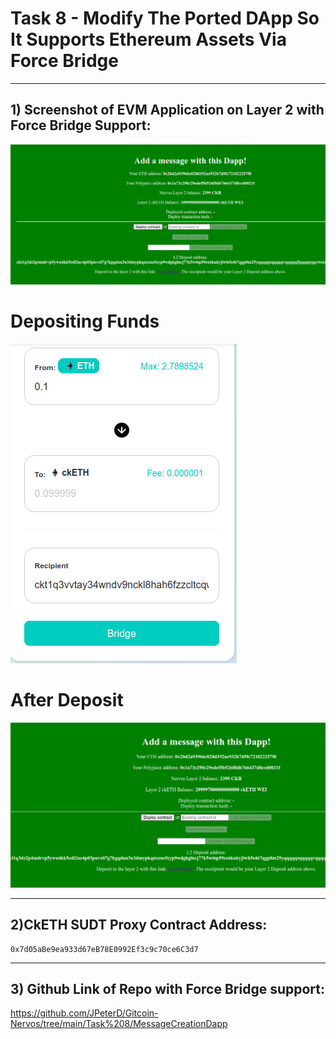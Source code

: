 # Task 8 -  Modify The Ported DApp So It Supports Ethereum Assets Via Force Bridge
---
## 1) Screenshot of EVM Application on Layer 2 with Force Bridge Support:

![](./dapp1.png)

# Depositing Funds
![](./dapp2.png)

# After Deposit
![](./dapp3.png)

---
## 2)CkETH SUDT Proxy Contract Address:
```
0x7d05aBe9ea933d67eB78E0992Ef3c9c70ce6C3d7
```
---
## 3) Github Link of Repo with Force Bridge support:
https://github.com/JPeterD/Gitcoin-Nervos/tree/main/Task%208/MessageCreationDapp
